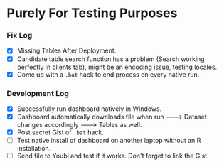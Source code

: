 # Purely For Testing Purposes

### Fix Log

- [x] Missing Tables After Deployment.   
- [x] Candidate table search function has a problem (Search working perfectly in clients tab), might be an encoding issue, testing locales.
- [x] Come up with a `.bat` hack to end process on every native run. 

### Development Log

- [x] Successfully run dashboard natively in Windows.
- [x] Dashboard automatically downloads file when run ---> Dataset changes accordingly ---> Tables as well.
- [x] Post secret Gist of `.bat` hack. 
- [ ] Test native install of dashboard on another laptop without an R installation.
- [ ] Send file to Youbi and test if it works. Don't forget to link the Gist.
